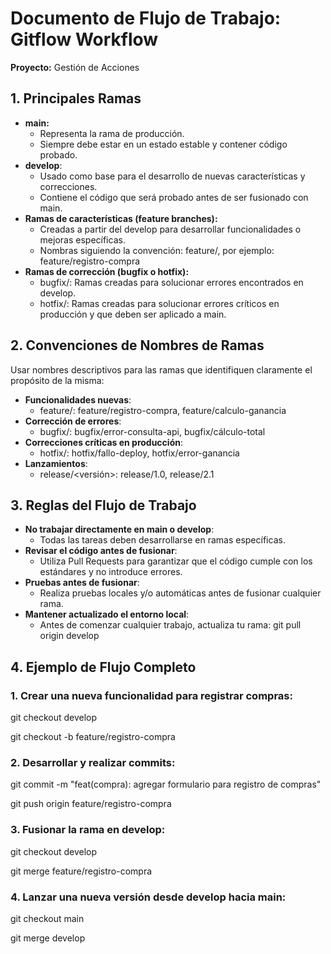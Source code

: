﻿# **Documento de Flujo de Trabajo: Gitflow Workflow**

**Proyecto:** Gestión de Acciones

## 1\. Principales Ramas

- **main:**
  - Representa la rama de producción.
  - Siempre debe estar en un estado estable y contener código probado.
- **develop**:
  - Usado como base para el desarrollo de nuevas características y correcciones.
  - Contiene el código que será probado antes de ser fusionado con main.
- **Ramas de características (feature branches):**
  - Creadas a partir del develop para desarrollar funcionalidades o mejoras específicas.
  - Nombras siguiendo la convención: feature/<nombre>, por ejemplo: feature/registro-compra
- **Ramas de corrección (bugfix o hotfix):**
  - bugfix/<nombre>: Ramas creadas para solucionar errores encontrados en develop.
  - hotfix/<nombre>: Ramas creadas para solucionar errores críticos en producción y que deben ser aplicado a main.

## 2\. Convenciones de Nombres de Ramas

Usar nombres descriptivos para las ramas que identifiquen claramente el propósito de la misma:

- **Funcionalidades nuevas**:
  - feature/<nombre>: feature/registro-compra, feature/calculo-ganancia
- **Corrección de errores**:
  - bugfix/<nombre>: bugfix/error-consulta-api, bugfix/cálculo-total
- **Correcciones críticas en producción**:
  - hotfix/<nombre>: hotfix/fallo-deploy, hotfix/error-ganancia
- **Lanzamientos**:
  - release/<versión>: release/1.0, release/2.1

## 3\. Reglas del Flujo de Trabajo

- **No trabajar directamente en main o develop**:
  - Todas las tareas deben desarrollarse en ramas específicas.
- **Revisar el código antes de fusionar**:
  - Utiliza Pull Requests para garantizar que el código cumple con los estándares y no introduce errores.
- **Pruebas antes de fusionar**:
  - Realiza pruebas locales y/o automáticas antes de fusionar cualquier rama.
- **Mantener actualizado el entorno local**:
  - Antes de comenzar cualquier trabajo, actualiza tu rama: git pull origin develop

## 4\. Ejemplo de Flujo Completo

### 1. **Crear una nueva funcionalidad para registrar compras:**

   git checkout develop

   git checkout -b feature/registro-compra

### 2. **Desarrollar y realizar commits:**

   git commit -m "feat(compra): agregar formulario para registro de compras"

   git push origin feature/registro-compra

### 3. **Fusionar la rama en develop:**

   git checkout develop

   git merge feature/registro-compra

### 4. **Lanzar una nueva versión desde develop hacia main:**

   git checkout main

   git merge develop
